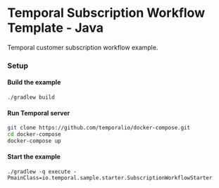 # Temporal Subscription Workflow Template - Java

Temporal customer subscription workflow example. 

### Setup

#### Build the example

```text
./gradlew build
```

#### Run Temporal server

```bash
git clone https://github.com/temporalio/docker-compose.git
cd docker-compose
docker-compose up
```

#### Start the example

```text
./gradlew -q execute -PmainClass=io.temporal.sample.starter.SubscriptionWorkflowStarter
```
